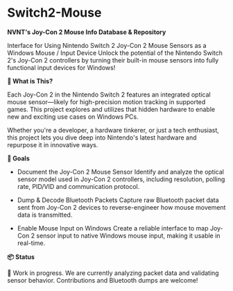 # Switch2-Mouse

**NVNT's Joy-Con 2 Mouse Info Database & Repository**

Interface for Using Nintendo Switch 2 Joy-Con 2 Mouse Sensors as a Windows Mouse / Input Device
Unlock the potential of the Nintendo Switch 2's Joy-Con 2 controllers by turning their built-in mouse sensors into fully functional input devices for Windows!

**🧠 What is This?**

Each Joy-Con 2 in the Nintendo Switch 2 features an integrated optical mouse sensor—likely for high-precision motion tracking in supported games. This project explores and utilizes that hidden hardware to enable new and exciting use cases on Windows PCs.

Whether you're a developer, a hardware tinkerer, or just a tech enthusiast, this project lets you dive deep into Nintendo's latest hardware and repurpose it in innovative ways.

**🎯 Goals**
- Document the Joy-Con 2 Mouse Sensor
Identify and analyze the optical sensor model used in Joy-Con 2 controllers, including resolution, polling rate, PID/VID and communication protocol.

- Dump & Decode Bluetooth Packets
Capture raw Bluetooth packet data sent from Joy-Con 2 devices to reverse-engineer how mouse movement data is transmitted.

- Enable Mouse Input on Windows
Create a reliable interface to map Joy-Con 2 sensor input to native Windows mouse input, making it usable in real-time.

**📦 Status**

🚧 Work in progress.
We are currently analyzing packet data and validating sensor behavior. Contributions and Bluetooth dumps are welcome!
